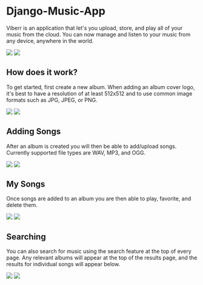 # Django-Music-App
Viberr is an application that let's you upload, store, and play all of your music from the cloud. You can now manage and listen to your music from any device, anywhere in the world. 

![](http://i.imgur.com/FDV1PPI.png)
![](http://i.imgur.com/9Ix2CbR.png)

## How does it work?

To get started, first create a new album. When adding an album cover logo, it's best to have a resolution of at least 512x512 and to use common image formats such as JPG, JPEG, or PNG.

![](http://i.imgur.com/jkbOEWi.png)
![](http://i.imgur.com/RsGZfUq.png)

## Adding Songs

After an album is created you will then be able to add/upload songs. Currently supported file types are WAV, MP3, and OGG.

![](http://i.imgur.com/8BH2BRp.png)
![](http://i.imgur.com/gTNrnV6.png)

## My Songs

Once songs are added to an album you are then able to play, favorite, and delete them.

![](http://i.imgur.com/89RY5Tn.png)
![](http://i.imgur.com/ggcgbz0.png)

## Searching

You can also search for music using the search feature at the top of every page. Any relevant albums will appear at the top of the results page, and the results for individual songs will appear below. 

![](http://i.imgur.com/VUr38GC.png)
![](http://i.imgur.com/kfkFA3N.png)
